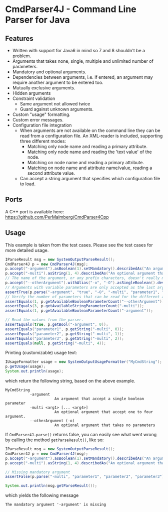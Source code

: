 # CmdParser4J - Command Line Parser for Java

## Features
* Written with support for Java6 in mind so 7 and 8 shouldn't be a problem.
* Arguments that takes none, single, multiple and unlimited number of parameters.
* Mandatory and optional arguments.
* Dependencies between arguments, i.e. if entered, an argument may require another argument to be entered too.
* Mutually exclusive arguments.
* Hidden arguments
* Constraint validation
  * Same argument not allowed twice
  * Guard against unknown arguments.
* Custom "usage" formatting.
* Custom error messages.
* Configuration file integration
    * When arguments are not available on the
command line they can be read from a configuration file. An XML-reader is included,
supporting three different modes:
        * Matching only node name and reading a primary attribute.
        * Matching only node name and reading the 'text value' of the node.
        * Matching on node name and reading a primary attribute.
        * Matching on node name and attribute name/value, reading a second attribute value.
    * Can accept a string argument that specifies which configuration file to load.

## Ports
A C++ port is available here: https://github.com/PerMalmberg/CmdParser4Cpp

## Usage
This example is taken from the test cases. Please see the test cases for more detailed usage.

```Java
IParseResult msg = new SystemOutputParseResult();
CmdParser4J p = new CmdParser4J(msg);
p.accept("-argument").asBoolean(1).setMandatory().describedAs("An argument that accept a single boolean parameter");
p.accept("-multi").asString(1, 4).describedAs("An optional argument that accept one to four argument.");
// The name of the argument, or any prefix characters, doesn't really matter, here we use double dash.
p.accept("--otherArgument").withAlias("-o", "-O").asSingleBoolean().describedAs("An optional argument that takes no parameters");
// Arguments with variable parameters are only accepted as the last argument on the commandline.
assertTrue(p.parse("-argument", "true", "-O", "-multi", "parameter1", "parameter2", "parameter3"));
// Verify the number of parameters that can be read for the different arguments.
assertEquals(1, p.getAvailableBooleanParameterCount("--otherArgument"));
assertEquals(3, p.getAvailableStringParameterCount("-multi"));
assertEquals(1, p.getAvailableBooleanParameterCount("-argument"));

// Read the values from the parser.
assertEquals(true, p.getBool("-argument", 0));
assertEquals("parameter1", p.getString("-multi", 0));
assertEquals("parameter2", p.getString("-multi", 1));
assertEquals("parameter3", p.getString("-multi", 2));
assertEquals(null, p.getString("-multi", 4));
```

Printing (customizable) usage text:
```Java
IUsageFormatter usage = new SystemOutputUsageFormatter("MyCmdString");
p.getUsage(usage);
System.out.println(usage);
```
which return the following string, based on the above example.
```
MyCmdString
           -argument
                      An argument that accept a single boolean parameter
           -multi <arg1> [... <arg4>]
                      An optional argument that accept one to four argument.
           --otherArgument (-o)
                      An optional argument that takes no parameters
```

If ```CmdParser4J.parse()``` returns false, you can easily see what went wrong by calling the method ```getParseResult()```, like so:

```Java
IParseResult msg = new SystemOutputParseResult();
CmdParser4J p = new CmdParser4J(msg);
p.accept("-argument").asBoolean(1).setMandatory().describedAs("An argument that accept a single boolean parameter");
p.accept("-multi").asString(1, 4).describedAs("An optional argument that accept one to four argument.");

// Missing mandatory argument
assertFalse(p.parse("-multi", "parameter1", "parameter2", "parameter3"));

System.out.println(msg.getParseResult());
```
which yields the following message
```
The mandatory argument '-argument' is missing
```

